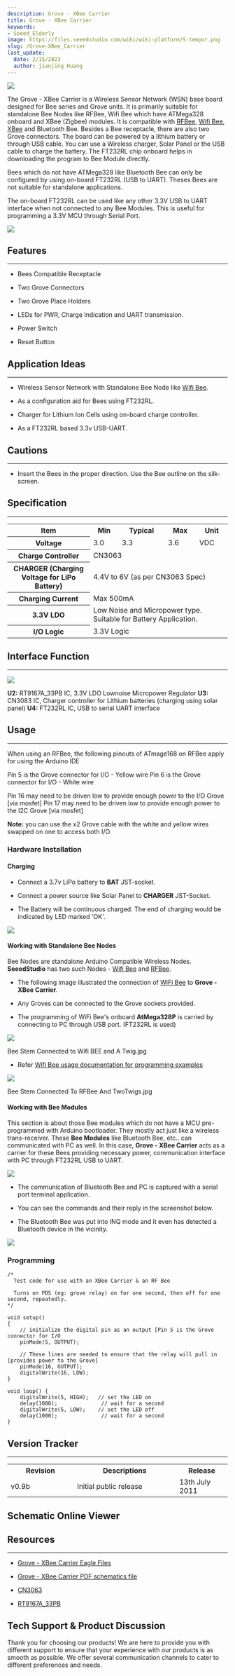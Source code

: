 ```yaml
---
description: Grove - XBee Carrier
title: Grove - XBee Carrier
keywords:
- Seeed_Elderly
image: https://files.seeedstudio.com/wiki/wiki-platform/S-tempor.png
slug: /Grove-XBee_Carrier
last_update:
  date: 2/15/2023
  author: jianjing Huang
---
```

<!-- ---
name: Grove - XBee Carrier
category: Sensor
bzurl: https://www.seeedstudio.com/grove-xbee-carrier-p-905.html?cPath=132_134
oldwikiname:  Grove - XBee Carrier
prodimagename: Bee_Stem.jpg
surveyurl: https://www.research.net/r/Grove-XBee_Carrier
sku:  113020004
--- -->

![](https://files.seeedstudio.com/wiki/Grove-XBee_Carrier/img/Bee_Stem.jpg)

The Grove - XBee Carrier is a Wireless Sensor Network (WSN) base board designed for Bee series and Grove units. It is primarily suitable for standalone Bee Nodes like RFBee, Wifi Bee which have ATMega328 onboard and XBee (Zigbee) modules. It is compatible with [RFBee](/RFbee_V1.1-Wireless_Arduino_compatible_node "RFbee V1.1 - Wireless Arduino compatible node"), [Wifi Bee](/Wifi_Bee "Wifi Bee"), [XBee](http://garden.seeedstudio.com/index.php?title=Bee_series#ZigBee "Bee_series#ZigBee") and Bluetooth Bee. Besides a Bee receptacle, there are also two Grove connectors. The board can be powered by a lithium battery or through USB cable. You can use a Wireless charger, Solar Panel or the USB cable to charge the battery. The FT232RL chip onboard helps in downloading the program to Bee Module directly.

Bees which do not have ATMega328 like Bluetooth Bee can only be configured by using on-board FT232RL (USB to UART). Theses Bees are not suitable for standalone applications.

The on-board FT232RL can be used like any other 3.3V USB to UART interface when not connected to any Bee Modules. This is useful for programming a 3.3V MCU through Serial Port.

[![](https://files.seeedstudio.com/wiki/Seeed-WiKi/docs/images/300px-Get_One_Now_Banner-ragular.png)](https://www.seeedstudio.com/grove-xbee-carrier-p-905.html?cPath=132_134)

## Features

---

* Bees Compatible Receptacle

* Two Grove Connectors

* Two Grove Place Holders

* LEDs for PWR, Charge Indication and UART transmission.

* Power Switch

* Reset Button

## Application Ideas

---

* Wireless Sensor Network with Standalone Bee Node like [Wifi Bee](/Wifi_Bee "Wifi Bee").

* As a configuration aid for Bees using FT232RL.

* Charger for Lithium Ion Cells using on-board charge controller.

* As a FT232RL based 3.3v USB-UART.

## Cautions

---
<font color="red">
</font>

* Insert the Bees in the proper direction. Use the Bee outline on the silk-screen.

## Specification

---
<table  cellspacing="0" width="80%">
<tr>
<th scope="col"> Item
</th>
<th scope="col"> Min
</th>
<th scope="col"> Typical
</th>
<th scope="col"> Max
</th>
<th scope="col"> Unit
</th></tr>
<tr>
<th scope="row"> Voltage
</th>
<td> 3.0
</td>
<td> 3.3
</td>
<td> 3.6
</td>
<td> VDC
</td></tr>
<tr>
<th scope="row"> Charge Controller
</th>
<td colspan="4"> CN3063
</td></tr>
<tr>
<th scope="row"> CHARGER (Charging Voltage for LiPo Battery)
</th>
<td colspan="4"> 4.4V to 6V (as per CN3063 Spec)
</td></tr>
<tr>
<th scope="row"> Charging Current
</th>
<td colspan="4"> Max 500mA
</td></tr>
<tr>
<th scope="row">  3.3V LDO
</th>
<td colspan="4"> Low Noise and Micropower type. Suitable for Battery Application.
</td></tr>
<tr>
<th scope="row"> I/O Logic
</th>
<td colspan="4"> 3.3V Logic
</td></tr></table>

## Interface Function

---
![](https://files.seeedstudio.com/wiki/Grove-XBee_Carrier/img/Xbee_Carrier_Interface.jpg)

**U2:** RT9167A_33PB IC, 3.3V LDO Lownoise Micropower Regulator
**U3:** CN3083 IC, Charger controller for Lithium batteries (charging using solar panel)
**U4:** FT232RL IC, USB to serial UART interface

## Usage

---
When using an RFBee, the following pinouts of ATmage168 on RFBee apply for using the Arduino IDE

Pin 5 is the Grove connector for I/O - Yellow wire
 Pin 6 is the Grove connector for I/O - White wire

Pin 16 may need to be driven low to provide enough power to the I/O Grove [via mosfet]
 Pin 17 may need to be driven low to provide enough power to the I2C Grove [via mosfet]

**Note:** you can use the x2 Grove cable with the white and yellow wires swapped on one to access both I/O.

### Hardware Installation

#### Charging

<!-- Now you can choose a suitable battery for your application from **SeeedStudio** [Batteries and Chargers](/Solar_Charger_Shield_V2.2 "Solar_Charger_Shield_V2.2") -->

* Connect a 3.7v LiPo battery to **BAT** JST-socket.

* Connect a power source like Solar Panel to **CHARGER** JST-Socket.

* The Battery will be continuous charged. The end of charging would be indicated by LED marked 'OK'.

![](https://files.seeedstudio.com/wiki/Grove-XBee_Carrier/img/Bee_Stem_with_LiPOBattery_Being_Charged_By_SolarCell.jpg)

#### Working with Standalone Bee Nodes

Bee Nodes are standalone Arduino Compatible Wireless Nodes. **SeeedStudio** has two such Nodes - [Wifi Bee](/Wifi_Bee "Wifi Bee") and [RFBee](/RFbee_V1.1-Wireless_Arduino_compatible_node "RFbee V1.1 - Wireless Arduino compatible node").

* The following image illustrated the connection of [WiFi Bee](/Wifi_Bee "Wifi Bee") to **Grove - XBee Carrier**.

* Any Groves can be connected to the Grove sockets provided.

* The programming of WiFi Bee's onboard **AtMega328P** is carried by connecting to PC through USB port. (FT232RL is used)

![](https://files.seeedstudio.com/wiki/Grove-XBee_Carrier/img/Bee_Stem_Connected_to_Wifi_BEE_and_A_Grove.jpg)

Bee Stem Connected to Wifi BEE and A Twig.jpg

* Refer [Wifi Bee usage documentation for programming examples](http://garden.seeedstudio.com/index.php?title=Wifi_Bee#Usage "Wifi_Bee#Usage")

![](https://files.seeedstudio.com/wiki/Grove-XBee_Carrier/img/Bee_Stem_Connected_To_RFBee_And_TwoTwigs.jpg)

Bee Stem Connected To RFBee And TwoTwigs.jpg

#### Working with Bee Modules

This section is about those Bee modules which do not have a MCU pre-programmed with Arduino bootloader. They mostly act just like a wireless trans-receiver. These **Bee Modules** like Bluetooth Bee, etc.. can communicated with PC as well. In this case, **Grove - XBee Carrier** acts as a carrier for these Bees providing necessary power, communication interface with PC through FT232RL USB to UART.

<!-- *   In the below example [Bluetooth Bee](/Bluetooth_Bee "Bluetooth Bee") is connected to **Grove - XBee Carrier** and configured using USB-UART -->

![](https://files.seeedstudio.com/wiki/Grove-XBee_Carrier/img/Stem_XBee_Carrier_Connected_to_BluetoothBee.jpg)

* The communication of Bluetooth Bee and PC is captured with a serial port terminal application.

* You can see the commands and their reply in the screenshot below.

* The Bluetooth Bee was put into INQ mode and it even has detected a Bluetooth device in the vicinity.

![](https://files.seeedstudio.com/wiki/Grove-XBee_Carrier/img/Stem_XBee_Carrier_BluetoothBee_Commands.png)

<!-- *   For more information on using [Bluetooth Bee](/Bluetooth_Bee "Bluetooth Bee"), consult the [Bluetooth Bee Commands documentation](/Bluetooth_Bee#Commands_to_change_default_configuration "Bluetooth Bee"). -->

### Programming

```
/*
  Test code for use with an XBee Carrier & an RF Bee

  Turns on PD5 (eg: grove relay) on for one second, then off for one second, repeatedly.
*/

void setup()
{
    // initialize the digital pin as an output [Pin 5 is the Grove connector for I/O
    pinMode(5, OUTPUT);

    // These lines are needed to ensure that the relay will pull in [provides power to the Grove]
    pinMode(16, OUTPUT);
    digitalWrite(16, LOW);
}

void loop() {
    digitalWrite(5, HIGH);   // set the LED on
    delay(1000);              // wait for a second
    digitalWrite(5, LOW);    // set the LED off
    delay(1000);              // wait for a second
}
```

## Version Tracker

---
<table>
<tr>
<th> Revision
</th>
<th> Descriptions
</th>
<th> Release
</th></tr>
<tr>
<td width="300px"> v0.9b
</td>
<td width="500px"> Initial public release
</td>
<td width="200px"> 13th July 2011
</td></tr></table>

## Schematic Online Viewer

<div className="altium-ecad-viewer" data-project-src="https://files.seeedstudio.com/wiki/Grove-XBee_Carrier/res/PCBA-Grove%20XBee%20Carrier_Eagle.rar" style={{borderRadius: '0px 0px 4px 4px', height: 500, borderStyle: 'solid', borderWidth: 1, borderColor: 'rgb(241, 241, 241)', overflow: 'hidden', maxWidth: 1280, maxHeight: 700, boxSizing: 'border-box'}}>
</div>

## Resources

---

* [Grove - XBee Carrier  Eagle Files](https://files.seeedstudio.com/wiki/Grove-XBee_Carrier/res/PCBA-Grove%20XBee%20Carrier_Eagle.rar)

* [Grove - XBee Carrier PDF schematics file](https://files.seeedstudio.com/wiki/Grove-XBee_Carrier/res/Bee_Stem_v0.9b.pdf)

* [CN3063](http://www.consonance-elec.com/pdf/%E6%8A%80%E6%9C%AF%E8%AF%B4%E6%98%8E%E4%B9%A6/DSC-CN3063.pdf)

* [RT9167A_33PB](http://www.richtek.com/download_ds.jsp?s=238)

## Tech Support & Product Discussion

Thank you for choosing our products! We are here to provide you with different support to ensure that your experience with our products is as smooth as possible. We offer several communication channels to cater to different preferences and needs.

<div class="button_tech_support_container">
<a href="https://forum.seeedstudio.com/" class="button_forum"></a> 
<a href="https://www.seeedstudio.com/contacts" class="button_email"></a>
</div>

<div class="button_tech_support_container">
<a href="https://discord.gg/eWkprNDMU7" class="button_discord"></a> 
<a href="https://github.com/Seeed-Studio/wiki-documents/discussions/69" class="button_discussion"></a>
</div>
